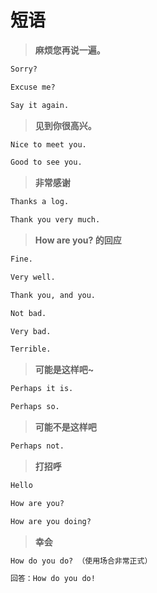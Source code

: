 # 短语

> **麻烦您再说一遍。**

```txt
Sorry?

Excuse me?

Say it again.
```

> **见到你很高兴。**

```txt
Nice to meet you.

Good to see you.
```

> **非常感谢**

```txt
Thanks a log.

Thank you very much.
```

> **How are you? 的回应**

```txt
Fine.

Very well.

Thank you, and you.

Not bad.

Very bad.

Terrible.
```

> **可能是这样吧~**

```txt
Perhaps it is.

Perhaps so.
```

> **可能不是这样吧**

```txt
Perhaps not.
```

> **打招呼**

```txt
Hello

How are you?

How are you doing?
```

> **幸会**

```txt
How do you do? （使用场合非常正式）

回答：How do you do!
```



















